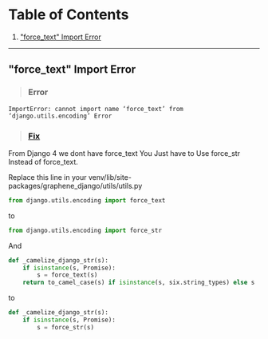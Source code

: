 # Table of Contents

1. ["force_text" Import Error](#force_text_Import_Error)

---

<div id='force_text_Import_Error'/>

## "force_text" Import Error

> ### **Error**

```
ImportError: cannot import name ‘force_text’ from ‘django.utils.encoding’ Error
```

> ### **[Fix](https://exerror.com/importerror-cannot-import-name-force_text-from-django-utils-encoding/#:~:text=encoding'%20Error%20%3F-,To%20Solve%20ImportError%3A%20cannot%20import%20name%20'force_text'%20from%20',utils.py%3A%20from%20django.)**

From Django 4 we dont have force_text You Just have to Use force_str Instead of force_text.

Replace this line in your venv/lib/site-packages/graphene_django/utils/utils.py

```python
from django.utils.encoding import force_text
```

to

```python
from django.utils.encoding import force_str
```

And

```python
def _camelize_django_str(s):
    if isinstance(s, Promise):
        s = force_text(s)
    return to_camel_case(s) if isinstance(s, six.string_types) else s
```

to

```python
def _camelize_django_str(s):
    if isinstance(s, Promise):
        s = force_str(s)
```
